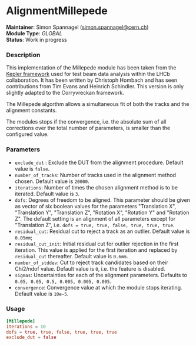 # AlignmentMillepede
**Maintainer**: Simon Spannagel (<simon.spannagel@cern.ch>)  
**Module Type**: *GLOBAL*  
**Status**: Work in progress  

### Description
This implementation of the Millepede module has been taken from the [Kepler framework](https://gitlab.cern.ch/lhcb/Kepler) used for test beam data analysis within the LHCb collaboration. It has been written by Christoph Hombach and has seen contributions from Tim Evans and Heinrich Schindler. This version is only slightly adapted to the Corryvreckan framework.

The Millepede algorthm allows a simultaneous fit of both the tracks and the alignment constants.

The modules stops if the convergence, i.e. the absolute sum of all corrections over the total number of parameters, is smaller than the configured value.

### Parameters
* `exclude_dut` : Exclude the DUT from the alignment procedure. Default value
is `false`.
* `number_of_tracks`: Number of tracks used in the alignment method chosen. Default value is `20000`.
* `iterations`: Number of times the chosen alignment method is to be iterated. Default value is `3`.
* `dofs`: Degrees of freedom to be aligned. This parameter should be given as vector of six boolean values for the parameters "Translation X", "Translation Y", "Translation Z", "Rotation X", "Rotation Y" and "Rotation Z". The default setting is an alignment of all parameters except for "Translation Z", i.e. `dofs = true, true, false, true, true, true`.
* `residual_cut`: Residual cut to reject a track as an outlier. Default value is `0.05mm`;
* `residual_cut_init`: Initial residual cut for outlier rejection in the first iteration. This value is applied for the first iteration and replaced by `residual_cut` thereafter. Default value is `0.6mm`.
* `number_of_stddev`: Cut to reject track candidates based on their Chi2/ndof value. Default value is `0`, i.e. the feature is disabled.
* `sigmas`: Uncertainties for each of the alignment parameters. Defaults to `0.05, 0.05, 0.5, 0.005, 0.005, 0.005`.
* `convergence`: Convergence value at which the module stops iterating. Default value is `10e-5`.

### Usage
```toml
[Millepede]
iterations = 10
dofs = true, true, false, true, true, true
exclude_dut = false
```
